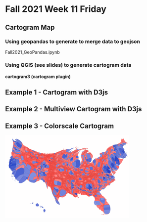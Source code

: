 # Fall 2021 Week 11 Friday
## Cartogram Map 
### Using geopandas to generate to merge data to geojson 
Fall2021_GeoPandas.ipynb

### Using QGIS (see slides) to generate cartogram data
#### cartogram3 (cartogram plugin)

## Example 1 - Cartogram with D3js

## Example 2 - Multiview Cartogram with D3js
 
## Example 3 - Colorscale Cartogram 

<img src="carto.png" width='400px'/>
